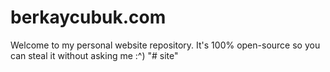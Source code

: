 # berkaycubuk.com

Welcome to my personal website repository. It's 100% open-source so you can steal it without asking me :^)
"# site" 
